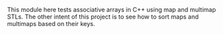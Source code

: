 This module here tests associative arrays in C++ using map and multimap STLs. The other intent of this 
project is to see how to sort maps and multimaps based on their keys.
